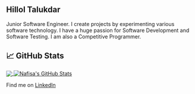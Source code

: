 <!-- # Hello there! <img src="https://raw.githubusercontent.com/MartinHeinz/MartinHeinz/master/wave.gif" width="30px"> -->

## Hillol Talukdar

Junior Software Engineer. I create projects by experimenting various software technology. I have a huge passion for Software Development and Software Testing. I am also a Competitive Programmer.

## &#x1f4c8; GitHub Stats

<a href="https://github.com/Hillol-Talukdar">
  <img align="center" src="https://github-readme-stats.vercel.app/api/top-langs/?username=Hillol-Talukdar&hide=java,html,tex&title_color=ffffff&text_color=c9cacc&icon_color=2bbc8a&bg_color=1d1f21&layout=compact" />
</a>
<a href="https://github.com/Hillol-Talukdar">
  <img align="center" src="https://github-readme-stats.vercel.app/api?username=Hillol-Talukdar&show_icons=true&line_height=27&count_private=true&title_color=ffffff&text_color=c9cacc&icon_color=2bbc8a&bg_color=1d1f21" alt="Nafisa's GitHub Stats" />
</a>

Find me on [LinkedIn](https://www.linkedin.com/in/hillol-talukdar-a175a51a3/)
